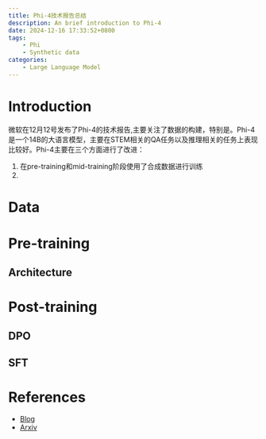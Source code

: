 ```yaml
---
title: Phi-4技术报告总结
description: An brief introduction to Phi-4
date: 2024-12-16 17:33:52+0800
tags: 
    - Phi
    - Synthetic data
categories:
    - Large Language Model 
---
```


# Introduction

微软在12月12号发布了Phi-4的技术报告,主要关注了数据的构建，特别是。Phi-4是一个14B的大语言模型，主要在STEM相关的QA任务以及推理相关的任务上表现比较好。Phi-4主要在三个方面进行了改进：

1. 在pre-training和mid-training阶段使用了合成数据进行训练
2. 

# Data

# Pre-training

## Architecture

# Post-training

## DPO

## SFT

# References

- [Blog](https://techcommunity.microsoft.com/blog/aiplatformblog/introducing-phi-4-microsoft%E2%80%99s-newest-small-language-model-specializing-in-comple/4357090)
- [Arxiv](https://arxiv.org/abs/2412.08905)
